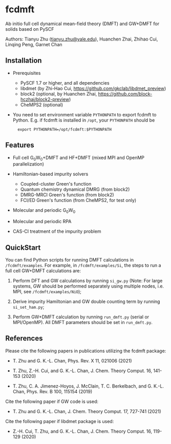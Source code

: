 fcdmft
======

Ab initio full cell dynamical mean-field theory (DMFT) and GW+DMFT for solids based on PySCF

Authors: Tianyu Zhu (tianyu.zhu@yale.edu), Huanchen Zhai, Zhihao Cui, Linqing Peng, Garnet Chan

Installation
------------

* Prerequisites
    - PySCF 1.7 or higher, and all dependencies 
	- libdmet (by Zhi-Hao Cui, https://github.com/gkclab/libdmet_preview)
	- block2 (optional, by Huanchen Zhai, https://github.com/block-hczhai/block2-preview)
	- CheMPS2 (optional)

* You need to set environment variable `PYTHONPATH` to export fcdmft to Python. 
  E.g. if fcdmft is installed in `/opt`, your `PYTHONPATH` should be

        export PYTHONPATH=/opt/fcdmft:$PYTHONPATH

Features
--------

* Full cell G<sub>0</sub>W<sub>0</sub>+DMFT and HF+DMFT (mixed MPI and OpenMP parallelization)

* Hamiltonian-based impurity solvers
	* Coupled-cluster Green's function
	* Quantum chemistry dynamical DMRG (from block2)
	* DMRG-MRCI Green's function (from block2)
	* FCI/ED Green's function (from CheMPS2, for test only)

* Molecular and periodic G<sub>0</sub>W<sub>0</sub>

* Molecular and periodic RPA

* CAS-CI treatment of the impurity problem

QuickStart
----------

You can find Python scripts for running DMFT calculations in `/fcdmft/examples`.
For example, in `/fcdmft/examples/Si`, the steps to run a full cell GW+DMFT
calculations are:

1. Perform DFT and GW calculations by running `si_gw.py` 
(Note: For large systems, GW should be performed separately using multiple nodes, 
i.e. MPI, see `/fcdmft/examples/NiO`);

2. Derive impurity Hamiltonian and GW double counting term by running `si_set_ham.py`;

3. Perform GW+DMFT calculation by running `run_dmft.py` (serial or MPI/OpenMP). 
All DMFT parameters should be set in `run_dmft.py`.

References
----------

Please cite the following papers in publications utilizing the fcdmft package:

* T. Zhu and G. K.-L. Chan, Phys. Rev. X 11, 021006 (2021)

* T. Zhu, Z.-H. Cui, and G. K.-L. Chan, J. Chem. Theory Comput. 16, 141-153 (2020)

* T. Zhu, C. A. Jimenez-Hoyos, J. McClain, T. C. Berkelbach, and G. K.-L. Chan, Phys. Rev. B 100, 115154 (2019)

Cite the following paper if GW code is used:

* T. Zhu and G. K.-L. Chan, J. Chem. Theory Comput. 17, 727-741 (2021)

Cite the following paper if libdmet package is used:

* Z.-H. Cui, T. Zhu, and G. K.-L. Chan, J. Chem. Theory Comput. 16, 119-129 (2020)
